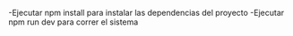 -Ejecutar npm install para instalar las dependencias del proyecto
-Ejecutar npm run dev para correr el sistema